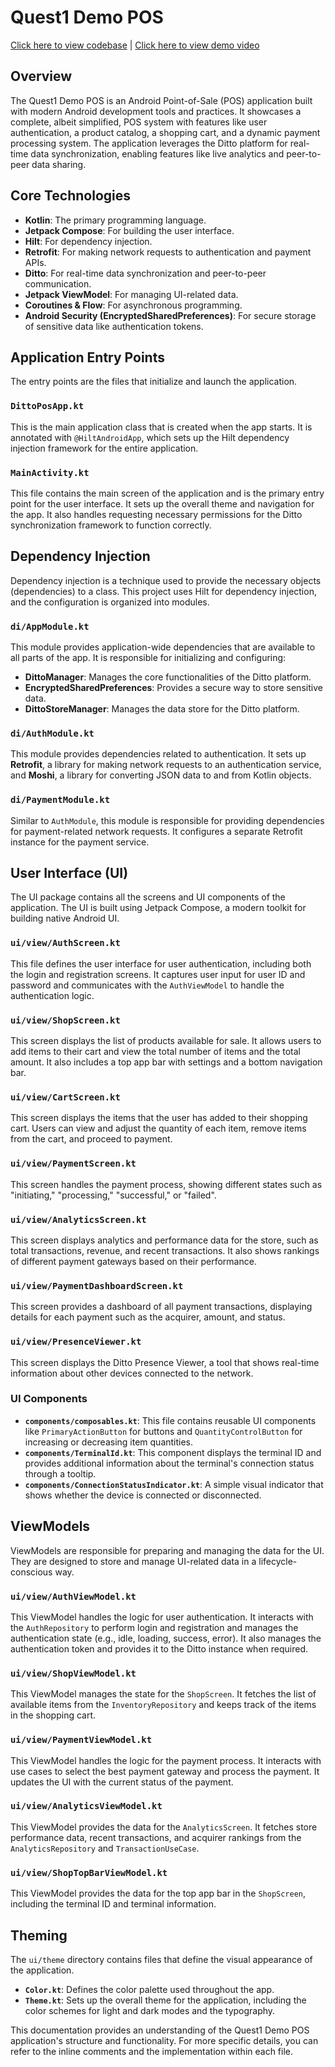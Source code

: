 # Quest1 Demo POS

[Click here to view codebase](https://github.com/Quest1Codes/ditto-poc) | [Click here to view demo video](https://www.youtube.com/watch?v=reocbJzh4jM)


## Overview

The Quest1 Demo POS is an Android Point-of-Sale (POS) application built with modern Android development tools and practices. It showcases a complete, albeit simplified, POS system with features like user authentication, a product catalog, a shopping cart, and a dynamic payment processing system. The application leverages the Ditto platform for real-time data synchronization, enabling features like live analytics and peer-to-peer data sharing.

## Core Technologies

* **Kotlin**: The primary programming language.
* **Jetpack Compose**: For building the user interface.
* **Hilt**: For dependency injection.
* **Retrofit**: For making network requests to authentication and payment APIs.
* **Ditto**: For real-time data synchronization and peer-to-peer communication.
* **Jetpack ViewModel**: For managing UI-related data.
* **Coroutines & Flow**: For asynchronous programming.
* **Android Security (EncryptedSharedPreferences)**: For secure storage of sensitive data like authentication tokens.

## Application Entry Points

The entry points are the files that initialize and launch the application.

### `DittoPosApp.kt`

This is the main application class that is created when the app starts. It is annotated with `@HiltAndroidApp`, which sets up the Hilt dependency injection framework for the entire application.

### `MainActivity.kt`

This file contains the main screen of the application and is the primary entry point for the user interface. It sets up the overall theme and navigation for the app. It also handles requesting necessary permissions for the Ditto synchronization framework to function correctly.

## Dependency Injection

Dependency injection is a technique used to provide the necessary objects (dependencies) to a class. This project uses Hilt for dependency injection, and the configuration is organized into modules.

### `di/AppModule.kt`

This module provides application-wide dependencies that are available to all parts of the app. It is responsible for initializing and configuring:
- **DittoManager**: Manages the core functionalities of the Ditto platform.
- **EncryptedSharedPreferences**: Provides a secure way to store sensitive data.
- **DittoStoreManager**: Manages the data store for the Ditto platform.

### `di/AuthModule.kt`

This module provides dependencies related to authentication. It sets up **Retrofit**, a library for making network requests to an authentication service, and **Moshi**, a library for converting JSON data to and from Kotlin objects.

### `di/PaymentModule.kt`

Similar to `AuthModule`, this module is responsible for providing dependencies for payment-related network requests. It configures a separate Retrofit instance for the payment service.

## User Interface (UI)

The UI package contains all the screens and UI components of the application. The UI is built using Jetpack Compose, a modern toolkit for building native Android UI.

### `ui/view/AuthScreen.kt`

This file defines the user interface for user authentication, including both the login and registration screens. It captures user input for user ID and password and communicates with the `AuthViewModel` to handle the authentication logic.

### `ui/view/ShopScreen.kt`

This screen displays the list of products available for sale. It allows users to add items to their cart and view the total number of items and the total amount. It also includes a top app bar with settings and a bottom navigation bar.

### `ui/view/CartScreen.kt`

This screen displays the items that the user has added to their shopping cart. Users can view and adjust the quantity of each item, remove items from the cart, and proceed to payment.

### `ui/view/PaymentScreen.kt`

This screen handles the payment process, showing different states such as "initiating," "processing," "successful," or "failed".

### `ui/view/AnalyticsScreen.kt`

This screen displays analytics and performance data for the store, such as total transactions, revenue, and recent transactions. It also shows rankings of different payment gateways based on their performance.

### `ui/view/PaymentDashboardScreen.kt`

This screen provides a dashboard of all payment transactions, displaying details for each payment such as the acquirer, amount, and status.

### `ui/view/PresenceViewer.kt`

This screen displays the Ditto Presence Viewer, a tool that shows real-time information about other devices connected to the network.

### UI Components

- **`components/composables.kt`**: This file contains reusable UI components like `PrimaryActionButton` for buttons and `QuantityControlButton` for increasing or decreasing item quantities.
- **`components/TerminalId.kt`**: This component displays the terminal ID and provides additional information about the terminal's connection status through a tooltip.
- **`components/ConnectionStatusIndicator.kt`**: A simple visual indicator that shows whether the device is connected or disconnected.

## ViewModels

ViewModels are responsible for preparing and managing the data for the UI. They are designed to store and manage UI-related data in a lifecycle-conscious way.

### `ui/view/AuthViewModel.kt`

This ViewModel handles the logic for user authentication. It interacts with the `AuthRepository` to perform login and registration and manages the authentication state (e.g., idle, loading, success, error). It also manages the authentication token and provides it to the Ditto instance when required.

### `ui/view/ShopViewModel.kt`

This ViewModel manages the state for the `ShopScreen`. It fetches the list of available items from the `InventoryRepository` and keeps track of the items in the shopping cart.

### `ui/view/PaymentViewModel.kt`

This ViewModel handles the logic for the payment process. It interacts with use cases to select the best payment gateway and process the payment. It updates the UI with the current status of the payment.

### `ui/view/AnalyticsViewModel.kt`

This ViewModel provides the data for the `AnalyticsScreen`. It fetches store performance data, recent transactions, and acquirer rankings from the `AnalyticsRepository` and `TransactionUseCase`.

### `ui/view/ShopTopBarViewModel.kt`

This ViewModel provides the data for the top app bar in the `ShopScreen`, including the terminal ID and terminal information.

## Theming

The `ui/theme` directory contains files that define the visual appearance of the application.

- **`Color.kt`**: Defines the color palette used throughout the app.
- **`Theme.kt`**: Sets up the overall theme for the application, including the color schemes for light and dark modes and the typography.


This documentation provides an understanding of the Quest1 Demo POS application's structure and functionality. For more specific details, you can refer to the inline comments and the implementation within each file.
